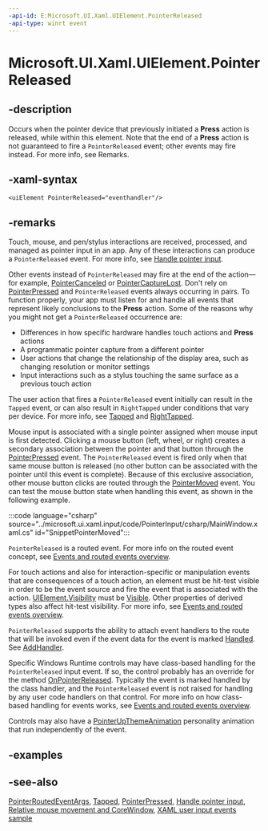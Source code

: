 ```yaml
---
-api-id: E:Microsoft.UI.Xaml.UIElement.PointerReleased
-api-type: winrt event
---
```


<!-- Event syntax
public event Microsoft.UI.Xaml.Input.PointerEventHandler PointerReleased
-->

# Microsoft.UI.Xaml.UIElement.PointerReleased

## -description

Occurs when the pointer device that previously initiated a **Press** action is released, while within this element. Note that the end of a **Press** action is not guaranteed to fire a `PointerReleased` event; other events may fire instead. For more info, see Remarks.

## -xaml-syntax

```xaml
<uiElement PointerReleased="eventhandler"/>
```

## -remarks

Touch, mouse, and pen/stylus interactions are received, processed, and managed as pointer input in an app. Any of these interactions can produce a `PointerReleased` event. For more info, see [Handle pointer input](/windows/apps/design/input/handle-pointer-input).

Other events instead of `PointerReleased` may fire at the end of the action— for example, [PointerCanceled](uielement_pointercanceled.md) or [PointerCaptureLost](uielement_pointercapturelost.md). Don't rely on [PointerPressed](uielement_pointerpressed.md) and `PointerReleased` events always occurring in pairs. To function properly, your app must listen for and handle all events that represent likely conclusions to the **Press** action. Some of the reasons why you might not get a `PointerReleased` occurrence are:

+ Differences in how specific hardware handles touch actions and **Press** actions
+ A programmatic pointer capture from a different pointer
+ User actions that change the relationship of the display area, such as changing resolution or monitor settings
+ Input interactions such as a stylus touching the same surface as a previous touch action

The user action that fires a `PointerReleased` event initially can result in the `Tapped` event, or can also result in `RightTapped` under conditions that vary per device. For more info, see [Tapped](uielement_tapped.md) and [RightTapped](uielement_righttapped.md).

Mouse input is associated with a single pointer assigned when mouse input is first detected. Clicking a mouse button (left, wheel, or right) creates a secondary association between the pointer and that button through the [PointerPressed](uielement_pointerpressed.md) event. The `PointerReleased` event is fired only when that same mouse button is released (no other button can be associated with the pointer until this event is complete). Because of this exclusive association, other mouse button clicks are routed through the [PointerMoved](uielement_pointermoved.md) event. You can test the mouse button state when handling this event, as shown in the following example.

:::code language="csharp" source="../microsoft.ui.xaml.input/code/PointerInput/csharp/MainWindow.xaml.cs" id="SnippetPointerMoved":::

`PointerReleased` is a routed event. For more info on the routed event concept, see [Events and routed events overview](/windows/uwp/xaml-platform/events-and-routed-events-overview).

For touch actions and also for interaction-specific or manipulation events that are consequences of a touch action, an element must be hit-test visible in order to be the event source and fire the event that is associated with the action. [UIElement.Visibility](uielement_visibility.md) must be [Visible](visibility.md). Other properties of derived types also affect hit-test visibility. For more info, see [Events and routed events overview](/windows/uwp/xaml-platform/events-and-routed-events-overview).

`PointerReleased` supports the ability to attach event handlers to the route that will be invoked even if the event data for the event is marked [Handled](../microsoft.ui.xaml.input/pointerroutedeventargs_handled.md). See [AddHandler](uielement_addhandler_1350394113.md).

Specific Windows Runtime controls may have class-based handling for the `PointerReleased` input event. If so, the control probably has an override for the method [OnPointerReleased](../microsoft.ui.xaml.controls/control_onpointerreleased_1502825872.md). Typically the event is marked handled by the class handler, and the `PointerReleased` event is not raised for handling by any user code handlers on that control. For more info on how class-based handling for events works, see [Events and routed events overview](/windows/uwp/xaml-platform/events-and-routed-events-overview).

Controls may also have a [PointerUpThemeAnimation](../microsoft.ui.xaml.media.animation/pointerupthemeanimation.md) personality animation that run independently of the event.

## -examples

## -see-also

[PointerRoutedEventArgs](../microsoft.ui.xaml.input/pointerroutedeventargs.md), [Tapped](uielement_tapped.md), [PointerPressed](uielement_pointerpressed.md), [Handle pointer input](/windows/apps/design/input/handle-pointer-input), [Relative mouse movement and CoreWindow](/en-us/windows/uwp/gaming/relative-mouse-movement), [XAML user input events sample](https://github.com/microsoftarchive/msdn-code-gallery-microsoft/tree/master/Official%20Windows%20Platform%20Sample/Input%20XAML%20user%20input%20events%20sample)
